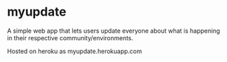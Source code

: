 # myupdate
A simple web app that lets users update everyone about what is happening in their respective community/environments.

Hosted on heroku as myupdate.herokuapp.com
